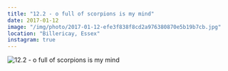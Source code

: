 ```yaml
---
title: "12.2 - o full of scorpions is my mind"
date: 2017-01-12
image: "/img/photo/2017-01-12-efe3f838f8cd2a976380870e5b19b7cb.jpg"
location: "Billericay, Essex"
instagram: true
---
```


![12.2 - o full of scorpions is my mind](/img/photo/2017-01-12-efe3f838f8cd2a976380870e5b19b7cb.jpg)
